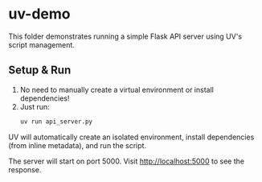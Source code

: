 # uv-demo

This folder demonstrates running a simple Flask API server using UV's script management.

## Setup & Run

1. No need to manually create a virtual environment or install dependencies!
2. Just run:
   ```sh
   uv run api_server.py
   ```

UV will automatically create an isolated environment, install dependencies (from inline metadata), and run the script.

The server will start on port 5000. Visit [http://localhost:5000](http://localhost:5000) to see the response.
